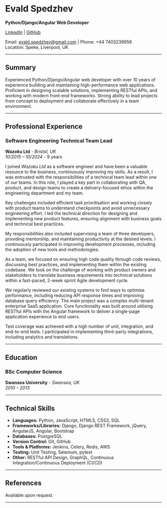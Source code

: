 # **Evald Spedzhev**
**Python/Django/Angular Web Developer**

[LinkedIn](https://www.linkedin.com/in/e-spedzhev/) | [GitHub](https://github.com/espedzhev)

Email: evald.spedzhev@gmail.com | Phone: +44 7403239956  
Location: Speke, Liverpool, UK

---

## **Summary**

Experienced Python/Django/Angular web developer with over 10 years of experience building and maintaining high-performance web applications. Proficient in designing scalable solutions, implementing RESTful APIs, and working with modern front-end frameworks. Strong ability to lead projects from concept to deployment and collaborate effectively in a team environment.

---

## **Professional Experience**

### **Software Engineering Technical Team Lead**  
**Wazoku Ltd** - *Bristol, UK*  
*10/2015 – 10/2024* - 9 years

I joined *Wazoku Ltd* as a software engineer and have been a valuable resource to the business, continuously improving my skills.
As a result, I was entrusted with the responsibilities of a technical team lead within one of our teams.
In this role, I played a key part in collaborating with QA, product, and design teams to create a delivery-focused ethos within the engineering department and my team.

Key challenges included efficient task prioritisation and working closely with product teams to understand checkpoints and avoid unnecessary engineering effort.
I led the technical direction for designing and implementing new product features, ensuring alignment with business goals and technical best practices.

My responsibilities also included supervising a team of three developers, providing mentorship, and maintaining productivity at the desired levels.
I continuously participated in improving development processes, including the adoption of new tools and methodologies.

As a team, we focused on ensuring high code quality through code reviews, discussing best practices, and implementing them within the existing codebase.
We took on the challenge of working with product owners and stakeholders to translate business requirements into technical solutions within a fast-paced, 2-week sprint Agile development cycle.

We regularly reviewed our existing systems to find ways to optimise performance, including reducing API response times and improving database query efficiency.
The main project was a complex multi-tenant enterprise SaaS application.
Core functionality was built around utilising RESTful APIs with the Angular framework to deliver a single-page application experience to end users.

Test coverage was achieved with a high number of unit, integration, and end-to-end tests.
I participated in implementing third-party integrations, including analytics and translations.

---

## **Education**

### **BSc Computer Science**  
**Swansea University** - *Swansea, UK*  
*2010 – 2013*

---

## **Technical Skills**

- **Languages:** Python, JavaScript, HTML5, CSS3, SQL
- **Frameworks/Libraries:** Django, Django REST Framework, jQuery, AngularJS, Angular, Bootstrap
- **Databases:** PostgreSQL
- **Version Control:** Git, GitHub
- **Tools & Platforms:** Jenkins, Celery, Redis, AWS
- **Testing:** Unit Testing, Selenium, pytest
- **Other:** RESTful API Design, GraphQL, Continuous Integration/Continuous Deployment (CI/CD)

---

## **References**

Available upon request.

---
